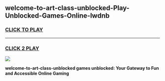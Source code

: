 
## welcome-to-art-class-unblocked-Play-Unblocked-Games-Online-lwdnb
<h3>
<a href="https://premium76.site?title=welcome-to-art-class-unblocked&ref=25A">CLICK TO PLAY</a></h3>
<hr>

<h3>
<a href="https://premium76.site?title=welcome-to-art-class-unblocked&ref=25A">CLICK 2 PLAY</a>
  
</h3>

<a href="https://premium76.site?title=welcome-to-art-class-unblocked&ref=25A"><img src="https://clearcache.store/games.png"></a>


**welcome-to-art-class-unblocked games unblocked: Your Gateway to Fun and Accessible Online Gaming**
